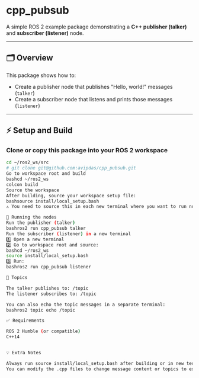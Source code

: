 # cpp_pubsub

A simple ROS 2 example package demonstrating a **C++ publisher (talker)** and **subscriber (listener)** node.

---

## 🗂️ Overview

This package shows how to:

- Create a publisher node that publishes "Hello, world!" messages (`talker`)
- Create a subscriber node that listens and prints those messages (`listener`)

---

## ⚡ Setup and Build

### Clone or copy this package into your ROS 2 workspace

```bash
cd ~/ros2_ws/src
# git clone git@github.com:avipdas/cpp_pubsub.git
Go to workspace root and build
bashcd ~/ros2_ws
colcon build
Source the workspace
After building, source your workspace setup file:
bashsource install/local_setup.bash
⚠️ You need to source this in each new terminal where you want to run nodes.

🚀 Running the nodes
Run the publisher (talker)
bashros2 run cpp_pubsub talker
Run the subscriber (listener) in a new terminal
1️⃣ Open a new terminal
2️⃣ Go to workspace root and source:
bashcd ~/ros2_ws
source install/local_setup.bash
3️⃣ Run:
bashros2 run cpp_pubsub listener

💬 Topics

The talker publishes to: /topic
The listener subscribes to: /topic

You can also echo the topic messages in a separate terminal:
bashros2 topic echo /topic

✅ Requirements

ROS 2 Humble (or compatible)
C++14


💡 Extra Notes

Always run source install/local_setup.bash after building or in new terminals before running ROS 2 nodes.
You can modify the .cpp files to change message content or topics to experiment further.
